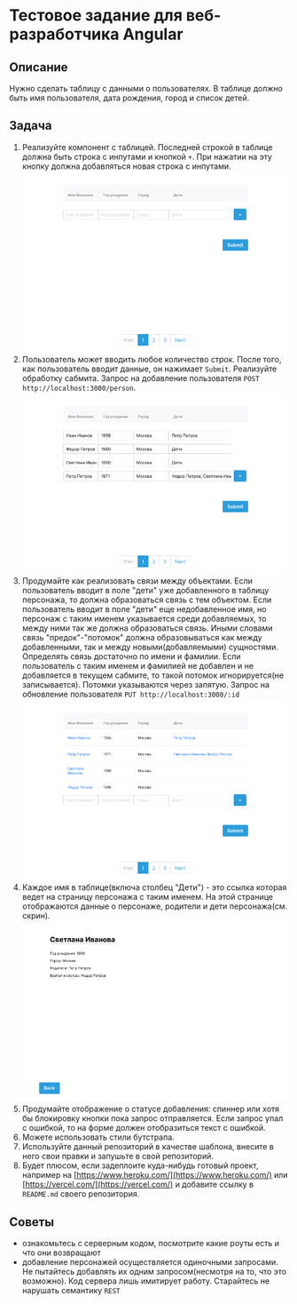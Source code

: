 # Тестовое задание для веб-разработчика Angular

## Описание

Нужно сделать таблицу с данными о пользователях. В таблице должно быть имя пользователя, дата рождения, город и список детей.

## Задача

1. Реализуйте компонент с таблицей. Последней строкой в таблице должна быть строка с инпутами и кнопкой `+`. При нажатии на эту кнопку должна добавляться новая строка с инпутами.
![Frame 1](images/Frame-1.jpg)
2. Пользователь может вводить любое количество строк. После того, как пользователь вводит данные, он нажимает `Submit`. Реализуйте обработку сабмита. Запрос на добавление пользователя `POST http://localhost:3000/person`.
![Frame 2](images/Frame-2.jpg)
3. Продумайте как реализовать связи между объектами. Если пользователь вводит в поле "дети" уже добавленного в таблицу персонажа, то должна образоваться связь с тем объектом. Если пользователь вводит в поле "дети" еще недобавленное имя, но персонаж с таким именем указывается среди добавляемых, то между ними так же должна образоваться связь. Иными словами связь "предок"-"потомок" должна образовываться как между добавленными, так и между новыми(добавляемыми) сущностями. Определять связь достаточно по имени и фамилии. Если пользователь с таким именем и фамилией не добавлен и не добавляется в текущем сабмите, то такой потомок игнорируется(не записывается). Потомки указываются через запятую. Запрос на обновление пользователя `PUT http://localhost:3000/:id`
![Frame 3](images/Frame-3.jpg)
4. Каждое имя в таблице(включа столбец "Дети") - это ссылка которая ведет на страницу персонажа с таким именем. На этой странице отображаются данные о персонаже, родители и дети персонажа(см. скрин).
![Frame 4](images/Frame-4.jpg)
5. Продумайте отображение о статусе добавления: спиннер или хотя бы блокировку кнопки пока запрос отправляется. Если запрос упал с ошибкой, то на форме должен отобразиться текст с ошибкой.
6. Можете использовать стили бутстрапа.
7. Используйте данный репозиторий в качестве шаблона, внесите в него свои правки и запушьте в свой репозиторий.
8.  Будет плюсом, если задеплоите куда-нибудь готовый проект, например на [https://www.heroku.com/](https://www.heroku.com/) или [https://vercel.com/](https://vercel.com/) и добавите ссылку в `README.md` своего репозитория.

## Советы
- ознакомьтесь с серверным кодом, посмотрите какие роуты есть и что они возвращают
- добавление персонажей осуществляется одиночными запросами. Не пытайтесь добавлять их одним запросом(несмотря на то, что это возможно). Код сервера лишь имитирует работу. Старайтесь не нарушать семантику `REST`